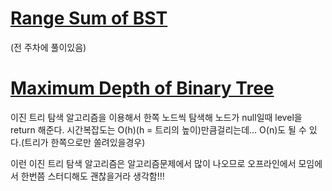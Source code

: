# [Range Sum of BST](../../week_3/Keepbang)
(전 주차에 풀이있음)

# [Maximum Depth of Binary Tree](./MaximumDepthOfBinaryTree.js)
이진 트리 탐색 알고리즘을 이용해서 한쪽 노드씩 탐색해 노드가 null일때 level을 return 해준다.
시간복잡도는 O(h)(h = 트리의 높이)만큼걸리는데... O(n)도 될 수 있다.(트리가 한쪽으로만 쏠려있을경우)

이런 이진 트리 탐색 알고리즘은 알고리즘문제에서 많이 나오므로 오프라인에서 모임에서 한번쯤 스터디해도 괜찮을거라 생각함!!!
